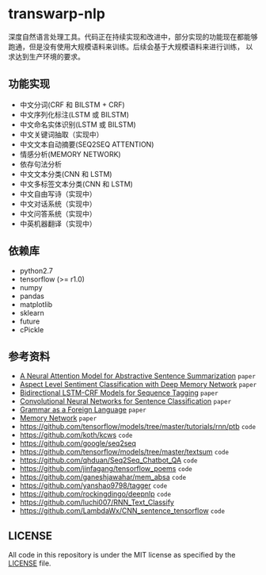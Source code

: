 # transwarp-nlp

深度自然语言处理工具。代码正在持续实现和改进中，部分实现的功能现在都能够跑通，但是没有使用大规模语料来训练。后续会基于大规模语料来进行训练，
以求达到生产环境的要求。

## 功能实现

- 中文分词(CRF 和 BILSTM + CRF)
- 中文序列化标注(LSTM 或 BILSTM)
- 中文命名实体识别(LSTM 或 BILSTM)
- 中文关键词抽取（实现中）
- 中文文本自动摘要(SEQ2SEQ ATTENTION)
- 情感分析(MEMORY NETWORK)
- 依存句法分析
- 中文文本分类(CNN 和 LSTM)
- 中文多标签文本分类(CNN 和 LSTM)
- 中文自由写诗（实现中）
- 中文对话系统（实现中）
- 中文问答系统（实现中）
- 中英机器翻译（实现中）

## 依赖库

* python2.7
* tensorflow (>= r1.0)
* numpy
* pandas
* matplotlib
* sklearn
* future
* cPickle

## 参考资料

* [A Neural Attention Model for Abstractive Sentence Summarization](https://arxiv.org/abs/1509.00685) `paper`
* [Aspect Level Sentiment Classification with Deep Memory Network](https://arxiv.org/abs/1605.08900) `paper`
* [Bidirectional LSTM-CRF Models for Sequence Tagging](https://arxiv.org/abs/1508.01991) `paper`
* [Convolutional Neural Networks for Sentence Classification](https://arxiv.org/abs/1408.5882) `paper`
* [Grammar as a Foreign Language](https://arxiv.org/abs/1412.7449) `paper`
* [Memory Network](https://arxiv.org/pdf/1410.3916.pdf) `paper`
* https://github.com/tensorflow/models/tree/master/tutorials/rnn/ptb  `code`
* https://github.com/koth/kcws `code`
* https://github.com/google/seq2seq
* https://github.com/tensorflow/models/tree/master/textsum `code`
* https://github.com/qhduan/Seq2Seq_Chatbot_QA `code`
* https://github.com/jinfagang/tensorflow_poems `code`
* https://github.com/ganeshjawahar/mem_absa `code`
* https://github.com/yanshao9798/tagger `code`
* https://github.com/rockingdingo/deepnlp `code`
* https://github.com/luchi007/RNN_Text_Classify
* https://github.com/LambdaWx/CNN_sentence_tensorflow `code`

## LICENSE

All code in this repository is under the MIT license as specified by the [LICENSE](LICENSE) file.
